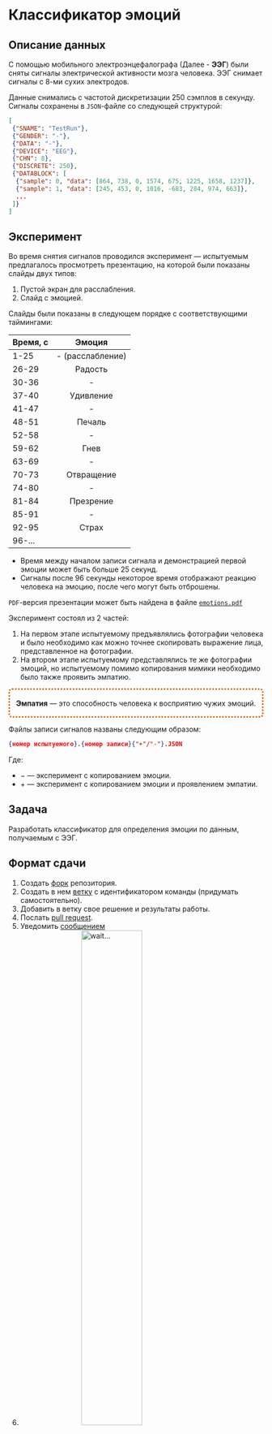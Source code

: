 <style>
:root {
    --padding: 0.25em 0.5em;
    --bradius: 0.5em;
    --codeColor: #d8690e;
}

.note-block {
    padding: var(--padding);
    border-radius: var(--bradius);
    border-color: var(--codeColor);
    border-style: dotted;
}

.note-block p {
    text-align: center;
}
</style>

# Классификатор эмоций

## Описание данных

С помощью мобильного электроэнцефалографа (Далее - **ЭЭГ**) были сняты сигналы электрической активности мозга человека. ЭЭГ снимает сигналы с $8$-ми сухих электродов.

Данные снимались с частотой дискретизации $250$ сэмплов в секунду. Сигналы сохранены в `JSON`-файле со следующей структурой:

```json
[
 {"SNAME": "TestRun"},
 {"GENDER": "-"},
 {"DATA": "-"},
 {"DEVICE": "EEG"},
 {"CHN": 8},
 {"DISCRETE": 250},
 {"DATABLOCK": [
  {"sample": 0, "data": [864, 738, 0, 1574, 675, 1225, 1658, 1237]},
  {"sample": 1, "data": [245, 453, 0, 1016, -683, 284, 974, 663]},
  ...
 ]}
]
```

## Эксперимент

Во время снятия сигналов проводился эксперимент — испытуемым предлагалось просмотреть презентацию, на которой были показаны слайды двух типов:

1. Пустой экран для расслабления.
2. Слайд с эмоцией.

Слайды были показаны в следующем порядке с соответствующими таймингами:

| Время, с   |      Эмоция      |
| :--------- | :--------------: |
| $1$-$25$   | - (расслабление) |
| $26$-$29$  |     Радость      |
| $30$-$36$  |        -         |
| $37$-$40$  |    Удивление     |
| $41$-$47$  |        -         |
| $48$-$51$  |      Печаль      |
| $52$-$58$  |        -         |
| $59$-$62$  |       Гнев       |
| $63$-$69$  |        -         |
| $70$-$73$  |    Отвращение    |
| $74$-$80$  |        -         |
| $81$-$84$  |    Презрение     |
| $85$-$91$  |        -         |
| $92$-$95$  |      Страх       |
| $96$-$...$ |                  |

- Время между началом записи сигнала и демонстрацией первой эмоции может быть больше $25$ секунд.
- Сигналы после $96$ секунды некоторое время отображают реакцию человека на эмоцию, после чего могут быть отброшены.

`PDF`-версия презентации может быть найдена в файле [`emotions.pdf`]()

Эксперимент состоял из $2$ частей:

1. На первом этапе испытуемому предъявлялись фотографии человека и было необходимо как можно точнее скопировать выражение лица, представленное на фотографии.
2. На втором этапе испытуемому представлялись те же фотографии эмоций, но испытуемому помимо копирования мимики необходимо было также проявить эмпатию.

<div class="note-block">

**Эмпатия** — это способность человека к восприятию чужих эмоций.

</div>

Файлы записи сигналов названы следующим образом:

```json
{номер испытуемого}.{номер записи}{"+"/"-"}.JSON
```

Где:

- $-$ — эксперимент с копированием эмоции.
- $+$ — эксперимент с копированием эмоции и проявлением эмпатии.

## Задача

Разработать классификатор для определения эмоции по данным, получаемым с ЭЭГ.

## Формат сдачи

1. Создать [форк](https://help.github.com/en/github/getting-started-with-github/fork-a-repo) репозитория.
2. Создать в нем [ветку](https://help.github.com/en/github/collaborating-with-issues-and-pull-requests/about-branches) с идентификатором команды (придумать самостоятельно).
3. Добавить в ветку свое решение и результаты работы.
4. Послать [pull request](https://help.github.com/en/github/collaborating-with-issues-and-pull-requests/about-pull-requests).
5. Уведомить [сообщением](https://vk.me/kleach)
6. <img alt="wait..." style="display: block; margin-left: auto; margin-right: auto; width: 50%;" src="https://i.imgur.com/yeJjRS8.png"/>
